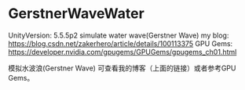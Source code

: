 # GerstnerWaveWater
UnityVersion: 5.5.5p2
simulate water wave(Gerstner Wave)
my blog:
https://blog.csdn.net/zakerhero/article/details/100113375
GPU Gems:
https://developer.nvidia.com/gpugems/GPUGems/gpugems_ch01.html

模拟水波浪(Gerstner Wave)
可查看我的博客（上面的链接）或者参考GPU Gems。

